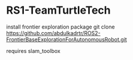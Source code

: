 # RS1-TeamTurtleTech

install frontier exploration package
git clone https://github.com/abdulkadrtr/ROS2-FrontierBaseExplorationForAutonomousRobot.git

requires slam_toolbox
